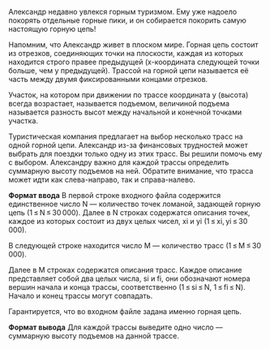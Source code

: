 Александр недавно увлекся горным туризмом. Ему уже надоело покорять отдельные горные пики, и он собирается покорить самую настоящую горную цепь!

Напомним, что Александр живет в плоском мире. Горная цепь состоит из отрезков, соединяющих точки на плоскости, каждая из которых находится строго правее предыдущей (x-координата следующей точки больше, чем у предыдущей). Трассой на горной цепи называется её часть между двумя фиксированными концами отрезков.

Участок, на котором при движении по трассе координата y (высота) всегда возрастает, называется подъемом, величиной подъема называется разность высот между начальной и конечной точками участка.

Туристическая компания предлагает на выбор несколько трасс на одной горной цепи. Александр из-за финансовых трудностей может выбрать для поездки только одну из этих трасс. Вы решили помочь ему с выбором. Александру важно для каждой трассы определить суммарную высоту подъемов на ней. Обратите внимание, что трасса может идти как слева-направо, так и справа-налево.

**Формат ввода**
В первой строке входного файла содержится единственное число N — количество точек ломаной, задающей горную цепь (1 ≤ N ≤ 30 000). Далее в N строках содержатся описания точек, каждое из которых состоит из двух целых чисел, xi и yi (1 ≤ xi, yi ≤ 30 000).

В следующей строке находится число M — количество трасс (1 ≤ M ≤ 30 000).

Далее в M строках содержатся описания трасс. Каждое описание представляет собой два целых числа, si и fi, они обозначают номера вершин начала и конца трассы, соответственно (1 ≤ si ≤ N, 1 ≤ fi ≤ N). Начало и конец трассы могут совпадать.

Гарантируется, что во входном файле задана именно горная цепь.

**Формат вывода**
Для каждой трассы выведите одно число — суммарную высоту подъемов на данной трассе.